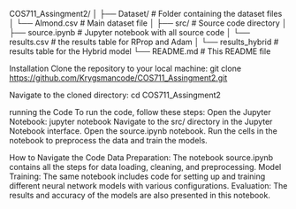 COS711_Assingment2/
│
├── Dataset/                  # Folder containing the dataset files
│   └── Almond.csv            # Main dataset file
│
├── src/                      # Source code directory
│   ├── source.ipynb # Jupyter notebook with all source code
│   └── results.csv # the results table for RProp and Adam
│   └── results_hybrid # results table for the Hybrid model
└── README.md                 # This README file


Installation
Clone the repository to your local machine:
git clone https://github.com/Krygsmancode/COS711_Assingment2.git

Navigate to the cloned directory:
cd COS711_Assingment2

running the Code
To run the code, follow these steps:
Open the Jupyter Notebook:
jupyter notebook
Navigate to the src/ directory in the Jupyter Notebook interface.
Open the source.ipynb notebook.
Run the cells in the notebook to preprocess the data and train the models.


How to Navigate the Code
Data Preparation: The notebook source.ipynb contains all the steps for data loading, cleaning, and preprocessing.
Model Training: The same notebook includes code for setting up and training different neural network models with various configurations.
Evaluation: The results and accuracy of the models are also presented in this notebook.

